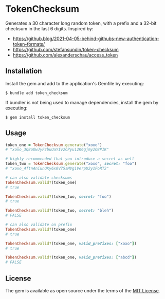 # TokenChecksum

Generates a 30 character long random token, with a prefix and a 32-bit checksum in the last 6 digits. Inspired by:

* https://github.blog/2021-04-05-behind-githubs-new-authentication-token-formats/
* https://github.com/stefansundin/token-checksum
* https://github.com/alexanderschau/access_token


## Installation

Install the gem and add to the application's Gemfile by executing:

    $ bundle add token_checksum

If bundler is not being used to manage dependencies, install the gem by executing:

    $ gem install token_checksum

## Usage

```ruby
token_one = TokenChecksum.generate("xoxo")
# "xoxo_3Q8oOwJyFzbuUaYIv2CPyu12K6gjmy2O8PIK"

# highly recommended that you introduce a secret as well
token_two = TokenChecksum.generate("xoxo", secret: "foo")
# "xoxo_4ftnAniunUKy6x0V75sMVg1VerpU2y1FoRT2"

# can also validate checksums
TokenChecksum.valid?(token_one)
# true

TokenChecksum.valid?(token_two, secret: "foo")
# true

TokenChecksum.valid?(token_two, secret: "bleh")
# FALSE

# can also validate on prefix
TokenChecksum.valid?(token_one)
# true

TokenChecksum.valid?(token_one, valid_prefixes: ["xoxo"])
# true

TokenChecksum.valid?(token_one, valid_prefixes: ["abcd"])
# FALSE
```

## License

The gem is available as open source under the terms of the [MIT License](https://opensource.org/licenses/MIT).
